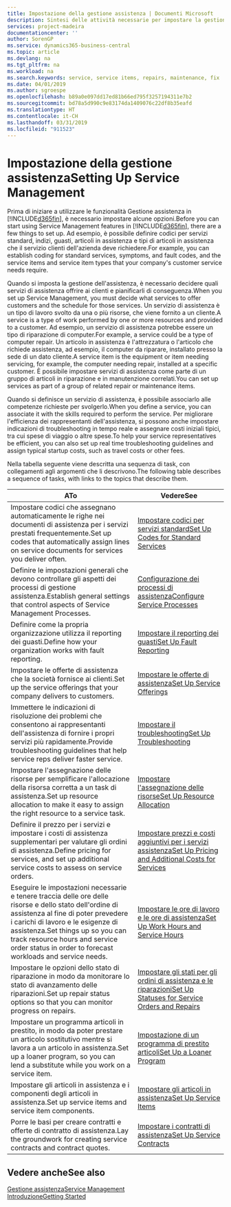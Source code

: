 ```yaml
---
title: Impostazione della gestione assistenza | Documenti Microsoft
description: Sintesi delle attività necessarie per impostare la gestione dell'assistenza adattandola al modo in cui le organizzazioni gestiscono i propri servizi.
services: project-madeira
documentationcenter: ''
author: SorenGP
ms.service: dynamics365-business-central
ms.topic: article
ms.devlang: na
ms.tgt_pltfrm: na
ms.workload: na
ms.search.keywords: service, service items, repairs, maintenance, fix
ms.date: 04/01/2019
ms.author: sgroespe
ms.openlocfilehash: b89a0e097dd17ed81b66ed795f3257194311e7b2
ms.sourcegitcommit: bd78a5d990c9e83174da1409076c22df8b35eafd
ms.translationtype: HT
ms.contentlocale: it-CH
ms.lasthandoff: 03/31/2019
ms.locfileid: "911523"
---
```

# <a name="setting-up-service-management"></a><span data-ttu-id="fa3bc-103">Impostazione della gestione assistenza</span><span class="sxs-lookup"><span data-stu-id="fa3bc-103">Setting Up Service Management</span></span>
<span data-ttu-id="fa3bc-104">Prima di iniziare a utilizzare le funzionalità Gestione assistenza in [!INCLUDE[d365fin](includes/d365fin_md.md)], è necessario impostare alcune opzioni.</span><span class="sxs-lookup"><span data-stu-id="fa3bc-104">Before you can start using Service Management features in [!INCLUDE[d365fin](includes/d365fin_md.md)], there are a few things to set up.</span></span> <span data-ttu-id="fa3bc-105">Ad esempio, è possibile definire codici per servizi standard, indizi, guasti, articoli in assistenza e tipi di articoli in assistenza che il servizio clienti dell'azienda deve richiedere.</span><span class="sxs-lookup"><span data-stu-id="fa3bc-105">For example, you can establish coding for standard services, symptoms, and fault codes, and the service items and service item types that your company's customer service needs require.</span></span>  

<span data-ttu-id="fa3bc-106">Quando si imposta la gestione dell'assistenza, è necessario decidere quali servizi di assistenza offrire ai clienti e pianificarli di conseguenza.</span><span class="sxs-lookup"><span data-stu-id="fa3bc-106">When you set up Service Management, you must decide what services to offer customers and the schedule for those services.</span></span> <span data-ttu-id="fa3bc-107">Un servizio di assistenza è un tipo di lavoro svolto da una o più risorse, che viene fornito a un cliente.</span><span class="sxs-lookup"><span data-stu-id="fa3bc-107">A service is a type of work performed by one or more resources and provided to a customer.</span></span> <span data-ttu-id="fa3bc-108">Ad esempio, un servizio di assistenza potrebbe essere un tipo di riparazione di computer.</span><span class="sxs-lookup"><span data-stu-id="fa3bc-108">For example, a service could be a type of computer repair.</span></span> <span data-ttu-id="fa3bc-109">Un articolo in assistenza è l'attrezzatura o l'articolo che richiede assistenza, ad esempio, il computer da riparare, installato presso la sede di un dato cliente.</span><span class="sxs-lookup"><span data-stu-id="fa3bc-109">A service item is the equipment or item needing servicing, for example, the computer needing repair, installed at a specific customer.</span></span> <span data-ttu-id="fa3bc-110">È possibile impostare servizi di assistenza come parte di un gruppo di articoli in riparazione e in manutenzione correlati.</span><span class="sxs-lookup"><span data-stu-id="fa3bc-110">You can set up services as part of a group of related repair or maintenance items.</span></span>  
  
<span data-ttu-id="fa3bc-111">Quando si definisce un servizio di assistenza, è possibile associarlo alle competenze richieste per svolgerlo.</span><span class="sxs-lookup"><span data-stu-id="fa3bc-111">When you define a service, you can associate it with the skills required to perform the service.</span></span> <span data-ttu-id="fa3bc-112">Per migliorare l'efficienza dei rappresentanti dell'assistenza, si possono anche impostare indicazioni di troubleshooting in tempo reale e assegnare costi iniziali tipici, tra cui spese di viaggio o altre spese.</span><span class="sxs-lookup"><span data-stu-id="fa3bc-112">To help your service representatives be efficient, you can also set up real time troubleshooting guidelines and assign typical startup costs, such as travel costs or other fees.</span></span>  

<span data-ttu-id="fa3bc-113">Nella tabella seguente viene descritta una sequenza di task, con collegamenti agli argomenti che li descrivono.</span><span class="sxs-lookup"><span data-stu-id="fa3bc-113">The following table describes a sequence of tasks, with links to the topics that describe them.</span></span>  
  
| <span data-ttu-id="fa3bc-114">A</span><span class="sxs-lookup"><span data-stu-id="fa3bc-114">To</span></span> | <span data-ttu-id="fa3bc-115">Vedere</span><span class="sxs-lookup"><span data-stu-id="fa3bc-115">See</span></span> |
| --- | --- |
| <span data-ttu-id="fa3bc-116">Impostare codici che assegnano automaticamente le righe nei documenti di assistenza per i servizi prestati frequentemente.</span><span class="sxs-lookup"><span data-stu-id="fa3bc-116">Set up codes that automatically assign lines on service documents for services you deliver often.</span></span> |[<span data-ttu-id="fa3bc-117">Impostare codici per servizi standard</span><span class="sxs-lookup"><span data-stu-id="fa3bc-117">Set Up Codes for Standard Services</span></span>](service-how-setup-service-coding.md)|
| <span data-ttu-id="fa3bc-118">Definire le impostazioni generali che devono controllare gli aspetti dei processi di gestione assistenza.</span><span class="sxs-lookup"><span data-stu-id="fa3bc-118">Establish general settings that control aspects of Service Management Processes.</span></span>|[<span data-ttu-id="fa3bc-119">Configurazione dei processi di assistenza</span><span class="sxs-lookup"><span data-stu-id="fa3bc-119">Configure Service Processes</span></span>](service-setup-service-processes.md)|
| <span data-ttu-id="fa3bc-120">Definire come la propria organizzazione utilizza il reporting dei guasti.</span><span class="sxs-lookup"><span data-stu-id="fa3bc-120">Define how your organization works with fault reporting.</span></span> |[<span data-ttu-id="fa3bc-121">Impostare il reporting dei guasti</span><span class="sxs-lookup"><span data-stu-id="fa3bc-121">Set Up Fault Reporting</span></span>](service-how-setup-fault-reporting.md) |
| <span data-ttu-id="fa3bc-122">Impostare le offerte di assistenza che la società fornisce ai clienti.</span><span class="sxs-lookup"><span data-stu-id="fa3bc-122">Set up the service offerings that your company delivers to customers.</span></span>|[<span data-ttu-id="fa3bc-123">Impostare le offerte di assistenza</span><span class="sxs-lookup"><span data-stu-id="fa3bc-123">Set Up Service Offerings</span></span>](service-how-setup-service-offerings.md)|
| <span data-ttu-id="fa3bc-124">Immettere le indicazioni di risoluzione dei problemi che consentono ai rappresentanti dell'assistenza di fornire i propri servizi più rapidamente.</span><span class="sxs-lookup"><span data-stu-id="fa3bc-124">Provide troubleshooting guidelines that help service reps deliver faster service.</span></span> |[<span data-ttu-id="fa3bc-125">Impostare il troubleshooting</span><span class="sxs-lookup"><span data-stu-id="fa3bc-125">Set Up Troubleshooting</span></span>](service-how-setup-troubleshooting.md) |
| <span data-ttu-id="fa3bc-126">Impostare l'assegnazione delle risorse per semplificare l'allocazione della risorsa corretta a un task di assistenza.</span><span class="sxs-lookup"><span data-stu-id="fa3bc-126">Set up resource allocation to make it easy to assign the right resource to a service task.</span></span> |[<span data-ttu-id="fa3bc-127">Impostare l'assegnazione delle risorse</span><span class="sxs-lookup"><span data-stu-id="fa3bc-127">Set Up Resource Allocation</span></span>](service-how-setup-resource-allocation.md) |
| <span data-ttu-id="fa3bc-128">Definire il prezzo per i servizi e impostare i costi di assistenza supplementari per valutare gli ordini di assistenza.</span><span class="sxs-lookup"><span data-stu-id="fa3bc-128">Define pricing for services, and set up additional service costs to assess on service orders.</span></span> |[<span data-ttu-id="fa3bc-129">Impostare prezzi e costi aggiuntivi per i servizi assistenza</span><span class="sxs-lookup"><span data-stu-id="fa3bc-129">Set Up Pricing and Additional Costs for Services</span></span>](service-how-setup-service-costs-pricing.md)|
| <span data-ttu-id="fa3bc-130">Eseguire le impostazioni necessarie e tenere traccia delle ore delle risorse e dello stato dell'ordine di assistenza al fine di poter prevedere i carichi di lavoro e le esigenze di assistenza.</span><span class="sxs-lookup"><span data-stu-id="fa3bc-130">Set things up so you can track resource hours and service order status in order to forecast workloads and service needs.</span></span>|[<span data-ttu-id="fa3bc-131">Impostare le ore di lavoro e le ore di assistenza</span><span class="sxs-lookup"><span data-stu-id="fa3bc-131">Set Up Work Hours and Service Hours</span></span>](service-how-setup-work-service-hours.md)|
| <span data-ttu-id="fa3bc-132">Impostare le opzioni dello stato di riparazione in modo da monitorare lo stato di avanzamento delle riparazioni.</span><span class="sxs-lookup"><span data-stu-id="fa3bc-132">Set up repair status options so that you can monitor progress on repairs.</span></span> | [<span data-ttu-id="fa3bc-133">Impostare gli stati per gli ordini di assistenza e le riparazioni</span><span class="sxs-lookup"><span data-stu-id="fa3bc-133">Set Up Statuses for Service Orders and Repairs</span></span>](service-order-repair-status.md)|
| <span data-ttu-id="fa3bc-134">Impostare un programma articoli in prestito, in modo da poter prestare un articolo sostitutivo mentre si lavora a un articolo in assistenza.</span><span class="sxs-lookup"><span data-stu-id="fa3bc-134">Set up a loaner program, so you can lend a substitute while you work on a service item.</span></span> |[<span data-ttu-id="fa3bc-135">Impostazione di un programma di prestito articoli</span><span class="sxs-lookup"><span data-stu-id="fa3bc-135">Set Up a Loaner Program</span></span>](service-how-setup-loaner-program.md) |
| <span data-ttu-id="fa3bc-136">Impostare gli articoli in assistenza e i componenti degli articoli in assistenza.</span><span class="sxs-lookup"><span data-stu-id="fa3bc-136">Set up service items and service item components.</span></span> |[<span data-ttu-id="fa3bc-137">Impostare gli articoli in assistenza</span><span class="sxs-lookup"><span data-stu-id="fa3bc-137">Set Up Service Items</span></span>](service-how-setup-service-items.md) |
| <span data-ttu-id="fa3bc-138">Porre le basi per creare contratti e offerte di contratto di assistenza.</span><span class="sxs-lookup"><span data-stu-id="fa3bc-138">Lay the groundwork for creating service contracts and contract quotes.</span></span> |[<span data-ttu-id="fa3bc-139">Impostare i contratti di assistenza</span><span class="sxs-lookup"><span data-stu-id="fa3bc-139">Set Up Service Contracts</span></span>](service-how-setup-service-contracts.md) |

## <a name="see-also"></a><span data-ttu-id="fa3bc-140">Vedere anche</span><span class="sxs-lookup"><span data-stu-id="fa3bc-140">See also</span></span>
[<span data-ttu-id="fa3bc-141">Gestione assistenza</span><span class="sxs-lookup"><span data-stu-id="fa3bc-141">Service Management</span></span>](service-service.md)  
[<span data-ttu-id="fa3bc-142">Introduzione</span><span class="sxs-lookup"><span data-stu-id="fa3bc-142">Getting Started</span></span>](product-get-started.md)  
